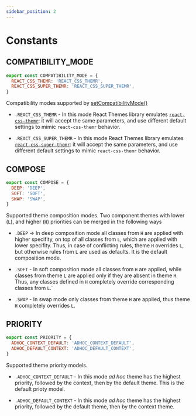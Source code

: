 ```yaml
---
sidebar_position: 2
---
```


# Constants

## COMPATIBILITY_MODE

```jsx
export const COMPATIBILITY_MODE = {
  REACT_CSS_THEMR: 'REACT_CSS_THEMR',
  REACT_CSS_SUPER_THEMR: 'REACT_CSS_SUPER_THEMR',
}
```
Compatibility modes supported by
[setCompatibilityMode()](functions#setcompatibilitymode)

- `.REACT_CSS_THEMR` - In this mode React Themes library emulates
  [`react-css-themr`](https://www.npmjs.com/package/react-css-themr):
    it will accept the same parameters, and use different default settings
    to mimic `react-css-themr` behavior.

- `.REACT_CSS_SUPER_THEMR` - In this mode React Themes library emulates
  [`react-css-super-themr`](https://www.npmjs.com/package/react-css-super-themr):
  it will accept the same parameters, and use different default settings
  to mimic `react-css-themr` behavior.

## COMPOSE

```jsx
export const COMPOSE = {
  DEEP: 'DEEP',
  SOFT: 'SOFT',
  SWAP: 'SWAP',
}
```
Supported theme composition modes. Two component themes with lower (`L`),
and higher (`H`) priorities can be merged in the following ways

- `.DEEP` &rarr; In deep composition mode all classes from `H` are applied with
  higher specifity, on top of all classes from `L`, which are applied with lower
  specifity. Thus, in case of conflicting rules, theme `H` overrides `L`,
  but otherwise rules from `L` are used as defaults. It is the default
  composition mode.

- `.SOFT` - In soft composition mode all classes from `H` are applied, while
  classes from theme `L` are applied only if they are absent in theme `H`.
  Thus, any classes defined in `H` completely override corresponding classes
  from `L`.`

- `.SWAP` - In swap mode only classes from theme `H`  are applied,
  thus theme `H` completely overrides `L`.

## PRIORITY

```jsx
export const PRIORITY = {
  ADHOC_CONTEXT_DEFAULT: 'ADHOC_CONTEXT_DEFAULT',
  ADHOC_DEFAULT_CONTEXT: 'ADHOC_DEFAULT_CONTEXT',
}
```
Supported theme priority models.

- `.ADHOC_CONTEXT_DEFAULT` - In this mode _ad hoc_ theme has the highest
  priority, followed by the context, then by the default theme.
  This is the default prioty model.

- `.ADHOC_DEFAULT_CONTEXT` - In this mode _ad hoc_ theme has the highest
  priority, followed by the default theme, then by the context theme.
